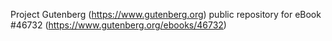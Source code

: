 Project Gutenberg (https://www.gutenberg.org) public repository for eBook #46732 (https://www.gutenberg.org/ebooks/46732)
